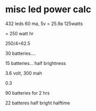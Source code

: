 # misc led power calc

432 leds 60 ma, 5v = 25.9a
125watts

= 250 watt hr

250/4=62.5

30 batteries….

15 batteries… half brightness

3.6 volt, 300 mah

0.3

90 batteries for 2 hrs

22 batteres half bright halftime


